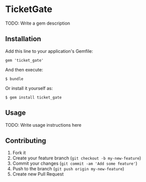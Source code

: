 # TicketGate

TODO: Write a gem description

## Installation

Add this line to your application's Gemfile:

    gem 'ticket_gate'

And then execute:

    $ bundle

Or install it yourself as:

    $ gem install ticket_gate

## Usage

TODO: Write usage instructions here

## Contributing

1. Fork it
2. Create your feature branch (`git checkout -b my-new-feature`)
3. Commit your changes (`git commit -am 'Add some feature'`)
4. Push to the branch (`git push origin my-new-feature`)
5. Create new Pull Request
